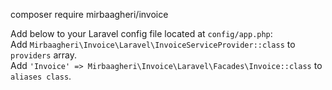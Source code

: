 composer require mirbaagheri/invoice

Add below to your Laravel config file located at `config/app.php`:<br>
Add `Mirbaagheri\Invoice\Laravel\InvoiceServiceProvider::class` to `providers` array.<br>
Add `'Invoice' => Mirbaagheri\Invoice\Laravel\Facades\Invoice::class` to `aliases class`.
